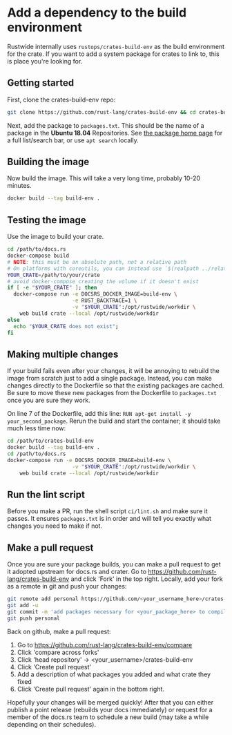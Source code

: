 # Add a dependency to the build environment

Rustwide internally uses `rustops/crates-build-env` as the build environment for the crate. If you want to add a system package for crates to link to, this is place you're looking for.

## Getting started

First, clone the crates-build-env repo:

```sh
git clone https://github.com/rust-lang/crates-build-env && cd crates-build-env
```

Next, add the package to `packages.txt`. This should be the name of a package in the **Ubuntu 18.04** Repositories. See [the package home page](https://packages.ubuntu.com/) for a full list/search bar, or use `apt search` locally.

## Building the image

Now build the image. This will take a very long time, probably 10-20 minutes.

```sh
docker build --tag build-env .
```

## Testing the image

Use the image to build your crate.

```sh
cd /path/to/docs.rs
docker-compose build
# NOTE: this must be an absolute path, not a relative path
# On platforms with coreutils, you can instead use `$(realpath ../relative/path)`
YOUR_CRATE=/path/to/your/crate
# avoid docker-compose creating the volume if it doesn't exist
if [ -e "$YOUR_CRATE" ]; then
  docker-compose run -e DOCSRS_DOCKER_IMAGE=build-env \
                     -e RUST_BACKTRACE=1 \
                     -v "$YOUR_CRATE":/opt/rustwide/workdir \
    web build crate --local /opt/rustwide/workdir
else
  echo "$YOUR_CRATE does not exist";
fi
```

## Making multiple changes

If your build fails even after your changes, it will be annoying to rebuild the image from scratch just to add a single package. Instead, you can make changes directly to the Dockerfile so that the existing packages are cached. Be sure to move these new packages from the Dockerfile to `packages.txt` once you are sure they work.

On line 7 of the Dockerfile, add this line: `RUN apt-get install -y your_second_package`.
Rerun the build and start the container; it should take much less time now:

```sh
cd /path/to/crates-build-env
docker build --tag build-env .
cd /path/to/docs.rs
docker-compose run -e DOCSRS_DOCKER_IMAGE=build-env \
                     -v "$YOUR_CRATE":/opt/rustwide/workdir \
    web build crate --local /opt/rustwide/workdir
```

## Run the lint script

Before you make a PR, run the shell script `ci/lint.sh` and make sure it passes. It ensures `packages.txt` is in order and will tell you exactly what changes you need to make if not.

## Make a pull request

Once you are sure your package builds, you can make a pull request to get it adopted upstream for docs.rs and crater. Go to https://github.com/rust-lang/crates-build-env and click 'Fork' in the top right. Locally, add your fork as a remote in git and push your changes:

```sh
git remote add personal https://github.com/<your_username_here>/crates-build-env
git add -u
git commit -m 'add packages necessary for <your_package_here> to compile'
git push personal
```

Back on github, make a pull request:

1. Go to https://github.com/rust-lang/crates-build-env/compare
2. Click 'compare across forks'
3. Click 'head repository' -> <your_username>/crates-build-env
4. Click 'Create pull request'
5. Add a description of what packages you added and what crate they fixed
6. Click 'Create pull request' again in the bottom right.

Hopefully your changes will be merged quickly! After that you can either publish a point release (rebuilds your docs immediately) or request for a member of the docs.rs team to schedule a new build (may take a while depending on their schedules).
